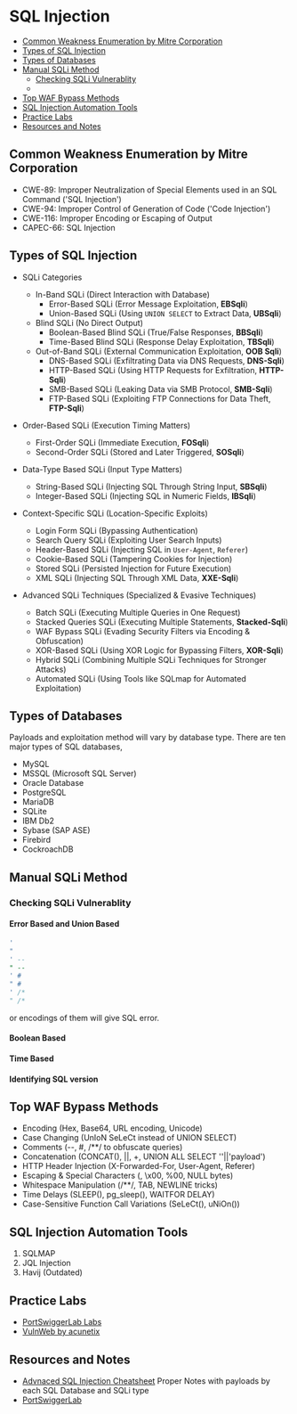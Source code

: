 # SQL Injection

- [Common Weakness Enumeration by Mitre Corporation](#common-weakness-enumeration-by-mitre-corporation)  
- [Types of SQL Injection](#types-of-sql-injection)
- [Types of Databases](#types-of-databases)
- [Manual SQLi Method](#manual-sqli-method)
  - [Checking SQLi Vulnerablity](#checking-sqli-vulnerablity)
  - 
- [Top WAF Bypass Methods](#top-waf-bypass-methods)
- [SQL Injection Automation Tools](#sql-injection-automation-tools)
- [Practice Labs](#practice-labs)
- [Resources and Notes](#resources-and-notes)

## Common Weakness Enumeration by Mitre Corporation
- CWE-89: Improper Neutralization of Special Elements used in an SQL Command ('SQL Injection')
- CWE-94: Improper Control of Generation of Code ('Code Injection')
- CWE-116: Improper Encoding or Escaping of Output
- CAPEC-66: SQL Injection

## Types of SQL Injection
- SQLi Categories  
  - In-Band SQLi (Direct Interaction with Database)  
    - Error-Based SQLi (Error Message Exploitation, **EBSqli**)  
    - Union-Based SQLi (Using `UNION SELECT` to Extract Data, **UBSqli**)  
  - Blind SQLi (No Direct Output)  
    - Boolean-Based Blind SQLi (True/False Responses, **BBSqli**)  
    - Time-Based Blind SQLi (Response Delay Exploitation, **TBSqli**)  
  - Out-of-Band SQLi (External Communication Exploitation, **OOB Sqli**)  
    - DNS-Based SQLi (Exfiltrating Data via DNS Requests, **DNS-Sqli**)  
    - HTTP-Based SQLi (Using HTTP Requests for Exfiltration, **HTTP-Sqli**)  
    - SMB-Based SQLi (Leaking Data via SMB Protocol, **SMB-Sqli**)  
    - FTP-Based SQLi (Exploiting FTP Connections for Data Theft, **FTP-Sqli**)  

- Order-Based SQLi (Execution Timing Matters)  
  - First-Order SQLi (Immediate Execution, **FOSqli**)  
  - Second-Order SQLi (Stored and Later Triggered, **SOSqli**)  

- Data-Type Based SQLi (Input Type Matters)  
  - String-Based SQLi (Injecting SQL Through String Input, **SBSqli**)  
  - Integer-Based SQLi (Injecting SQL in Numeric Fields, **IBSqli**)  

- Context-Specific SQLi (Location-Specific Exploits)  
  - Login Form SQLi (Bypassing Authentication)  
  - Search Query SQLi (Exploiting User Search Inputs)  
  - Header-Based SQLi (Injecting SQL in `User-Agent`, `Referer`)  
  - Cookie-Based SQLi (Tampering Cookies for Injection)  
  - Stored SQLi (Persisted Injection for Future Execution)  
  - XML SQLi (Injecting SQL Through XML Data, **XXE-Sqli**)  

- Advanced SQLi Techniques (Specialized & Evasive Techniques)  
  - Batch SQLi (Executing Multiple Queries in One Request)  
  - Stacked Queries SQLi (Executing Multiple Statements, **Stacked-Sqli**)  
  - WAF Bypass SQLi (Evading Security Filters via Encoding & Obfuscation)  
  - XOR-Based SQLi (Using XOR Logic for Bypassing Filters, **XOR-Sqli**)  
  - Hybrid SQLi (Combining Multiple SQLi Techniques for Stronger Attacks)  
  - Automated SQLi (Using Tools like SQLmap for Automated Exploitation)  

## Types of Databases
Payloads and exploitation method will vary by database type.
There are ten major types of SQL databases,
- MySQL
- MSSQL (Microsoft SQL Server)
- Oracle Database
- PostgreSQL
- MariaDB
- SQLite
- IBM Db2
- Sybase (SAP ASE)
- Firebird
- CockroachDB

## Manual SQLi Method
### Checking SQLi Vulnerablity 
#### Error Based and Union Based
```SQL
'  
"  
' --  
" --  
' #  
" #  
' /*  
" /*  
```
or encodings of them will give SQL error.
#### Boolean Based
#### Time Based
#### Identifying SQL version


## Top WAF Bypass Methods
- Encoding (Hex, Base64, URL encoding, Unicode)
- Case Changing (UnIoN SeLeCt instead of UNION SELECT)
- Comments (--, #, /**/ to obfuscate queries)
- Concatenation (CONCAT(), ||, +, UNION ALL SELECT ''||'payload')
- HTTP Header Injection (X-Forwarded-For, User-Agent, Referer)
- Escaping & Special Characters (\, \x00, %00, NULL bytes)
- Whitespace Manipulation (/**/, TAB, NEWLINE tricks)
- Time Delays (SLEEP(), pg_sleep(), WAITFOR DELAY)
- Case-Sensitive Function Call Variations (SeLeCt(), uNiOn())

## SQL Injection Automation Tools
1. SQLMAP
2. JQL Injection
3. Havij (Outdated)
   
## Practice Labs
- [PortSwiggerLab Labs](https://portswigger.net/web-security/all-labs#sql-injection)
- [VulnWeb by acunetix](http://vulnweb.com/)

## Resources and Notes
- [Advnaced SQL Injection Cheatsheet](https://github.com/kleiton0x00/Advanced-SQL-Injection-Cheatsheet) Proper Notes with payloads by each SQL Database and SQLi type
- [PortSwiggerLab](https://portswigger.net/web-security/sql-injection#what-is-sql-injection-sqli)




